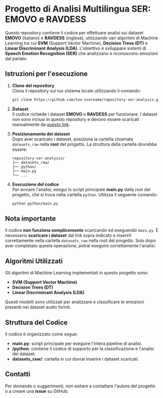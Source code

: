 # Progetto di Analisi Multilingua SER: EMOVO e RAVDESS

Questo repository contiene il codice per effettuare analisi sui dataset **EMOVO** (italiano) e **RAVDESS** (inglese), utilizzando vari algoritmi di Machine Learning tra cui **SVM** (Support Vector Machine), **Decision Trees (DT)** e **Linear Discriminant Analysis (LDA)**. L'obiettivo è sviluppare sistemi di **Speech Emotion Recognition (SER)** che analizzano e riconoscono emozioni dal parlato.

## Istruzioni per l'esecuzione

1. **Clone del repository**  
   Clona il repository sul tuo sistema locale utilizzando il comando:
   ```bash
   git clone https://github.com/tuo-username/repository-ser-analysis.git
   ```

2. **Dataset**  
   Il codice richiede i dataset **EMOVO** e **RAVDESS** per funzionare. I dataset non sono inclusi in questo repository e devono essere scaricati manualmente da [questo link](https://pera.com).

3. **Posizionamento dei dataset**  
   Dopo aver scaricato i dataset, posiziona la cartella chiamata `datasets_raw` nella **root** del progetto. La struttura della cartella dovrebbe essere:
   ```
   repository-ser-analysis/
   ├── datasets_raw/
   ├── python/
   ├── main.py
   └── ...
   ```

4. **Esecuzione del codice**  
   Per avviare l'analisi, esegui lo script principale **main.py** dalla root del progetto, che si trova nella cartella `python`. Utilizza il seguente comando:
   ```bash
   python python/main.py
   ```

## Nota importante

Il codice **non funziona semplicemente** scaricando ed eseguendo `main.py`. È necessario **scaricare i dataset** dal link sopra indicato e inserirli correttamente nella cartella `datasets_raw` nella root del progetto. Solo dopo aver completato questa operazione, potrai eseguire correttamente l'analisi.

## Algoritmi Utilizzati

Gli algoritmi di Machine Learning implementati in questo progetto sono:
- **SVM (Support Vector Machine)**
- **Decision Trees (DT)**
- **Linear Discriminant Analysis (LDA)**

Questi modelli sono utilizzati per analizzare e classificare le emozioni presenti nei dataset audio forniti.

## Struttura del Codice

Il codice è organizzato come segue:
- **main.py**: script principale per eseguire l'intera pipeline di analisi.
- **/python**: contiene il codice di supporto per la classificazione e l'analisi dei dataset.
- **datasets_raw/**: cartella in cui dovrai inserire i dataset scaricati.

## Contatti

Per domande o suggerimenti, non esitare a contattare l'autore del progetto o a creare una **issue** su GitHub.

